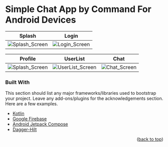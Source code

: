 # Simple Chat App by Command For Android Devices

Splash | Login 
 -----| -----
![Splash_Screen](https://user-images.githubusercontent.com/50905347/155622233-f76ff3d7-da3d-47e9-89a2-e401bd0887b7.png) | ![Login_Screen](https://user-images.githubusercontent.com/50905347/155622238-9d075029-19e7-4fb3-a77d-71ba996d41f1.png) | ![Profile_Screen](https://user-images.githubusercontent.com/50905347/155622244-0da0bdd1-4d54-4bff-af1b-b9999536398b.png)

Profile | UserList | Chat
 -----| ----- | --
![Splash_Screen](https://user-images.githubusercontent.com/50905347/155622233-f76ff3d7-da3d-47e9-89a2-e401bd0887b7.png) | ![UserList_Screen](https://user-images.githubusercontent.com/50905347/155622809-ed653d79-3f46-4b37-985f-24cdf5107abb.png) | ![Chat_Screen](https://user-images.githubusercontent.com/50905347/155622823-aecda25e-2e06-45f1-8de4-7550f2597cfb.png)




### Built With

This section should list any major frameworks/libraries used to bootstrap your project. Leave any add-ons/plugins for the acknowledgements section. Here are a few examples.

* [Kotlin](https://kotlinlang.org)
* [Google Firebase](https://firebase.google.com)
* [Android Jetpack Compose](https://developer.android.com/jetpack/compose)
* [Dagger-Hilt](https://developer.android.com/training/dependency-injection/hilt-android)

<p align="right">(<a href="#top">back to top</a>)</p>

